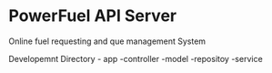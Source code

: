 ﻿# PowerFuel API Server 
Online fuel requesting and que management System 


Developemnt Directory
    - app
      -controller
      -model
      -repositoy
      -service
